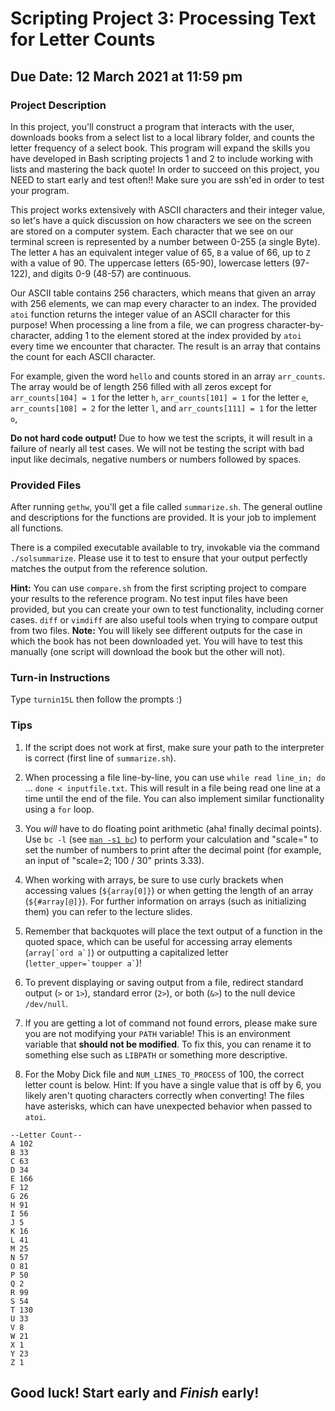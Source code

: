 # Scripting Project 3: Processing Text for Letter Counts
## Due Date: 12 March 2021 at 11:59 pm

### Project Description
In this project, you'll construct a program that interacts with the user,
downloads books from a select list to a local library folder, and counts the
letter frequency of a select book. This program will expand the skills
you have developed in Bash scripting projects 1 and 2 to include working with
lists and mastering the back quote! In order to succeed on this project, you NEED to start early and test often!! Make sure you are ssh'ed in order to test your program.

This project works extensively with ASCII characters and their integer value, so
let's have a quick discussion on how characters we see on the screen are
stored on a computer system. Each character that we see on our terminal screen
is represented by a number between 0-255 (a single Byte). The letter `A` has an
equivalent integer value of 65, `B` a value of 66, up to `Z` with a value of 90.
The uppercase letters (65-90), lowercase letters (97-122), and digits 0-9
(48-57) are continuous.

Our ASCII table contains 256 characters, which means that given an array with
256 elements, we can map every character to an index. The provided `atoi`
function returns the integer value of an ASCII character for this purpose! When
processing a line from a file, we can progress character-by-character, adding 1
to the element stored at the index provided by `atoi` every time we encounter
that character. The result is an array that contains the count for each ASCII
character.

For example, given the word `hello` and counts stored in an array `arr_counts`.
The array would be of length 256 filled with all zeros except for
`arr_counts[104] = 1` for the letter `h`, `arr_counts[101] = 1` for the letter
`e`, `arr_counts[108] = 2` for the letter `l`, and `arr_counts[111] = 1` for the
letter `o`,

**Do not hard code output!** Due to how we test the scripts, it will result in a
failure of nearly all test cases. We will not be testing the script with bad input like decimals, negative numbers or numbers followed by spaces. 

### Provided Files
After running `gethw`, you'll get a file called `summarize.sh`. The general
outline and descriptions for the functions are provided. It is your job to
implement all functions.

There is a compiled executable available to try, invokable via the command
`./solsummarize`. Please use it to test to ensure that your output perfectly
matches the output from the reference solution.

**Hint:** You can use `compare.sh` from the first scripting project to compare
your results to the reference program. No test input files have been provided,
but you can create your own to test functionality, including corner cases.
`diff` or `vimdiff` are also useful tools when trying to compare output from two
files. **Note:** You will likely see different outputs for the case in which
the book has not been downloaded yet. You will have to test this manually
(one script will download the book but the other will not).

### Turn-in Instructions
Type `turnin15L` then follow the prompts :)

### Tips
1. If the script does not work at first, make sure your path to the interpreter is 
    correct (first line of `summarize.sh`).

2. When processing a file line-by-line, you can use `while read line_in; do`
    ... `done < inputfile.txt`. This will result in a file being read one line
    at a time until the end of the file. You can also implement similar
    functionality using a `for` loop.

3. You *will* have to do floating point arithmetic (aha! finally decimal
    points). Use `bc -l` (see [`man -s1 bc`](https://linux.die.net/man/1/bc)) to
    perform your calculation and "scale=" to set the number of numbers to print
    after the decimal point  (for example, an input of "scale=2; 100 / 30"
    prints 3.33).

4. When working with arrays, be sure to use curly brackets when accessing
    values (`${array[0]}`) or when getting the length of an array (`${#array[@]}`).
    For further information on arrays (such as initializing them) you can refer to
    the lecture slides.

5. Remember that backquotes will place the text output of a function in the
    quoted space, which can be useful for accessing array elements
    (``` array[`ord a`] ```) or outputting a capitalized letter
    (``` letter_upper=`toupper a` ```)!

6. To prevent displaying or saving output from a file, redirect standard output
    (`>` or `1>`), standard error (`2>`), or both (`&>`) to the null device
    `/dev/null`.

7. If you are getting a lot of command not found errors, please make sure you are
    not modifying your `PATH` variable! This is an environment variable that
    **should not be modified**. To fix this, you can rename it to something else
    such as `LIBPATH` or something more descriptive. 

8. For the Moby Dick file and `NUM_LINES_TO_PROCESS` of 100, the correct letter
    count is below. Hint: If you have a single value that is off by 6, you likely aren't quoting characters correctly when converting! The files have asterisks, which can have unexpected behavior when passed to `atoi`.

```
--Letter Count--
A 102
B 33
C 63
D 34
E 166
F 12
G 26
H 91
I 56
J 5
K 16
L 41
M 25
N 57
O 81
P 50
Q 2
R 99
S 54
T 130
U 33
V 8
W 21
X 1
Y 23
Z 1
```

## Good luck! Start early and *Finish* early!
